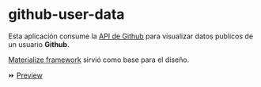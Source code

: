 # github-user-data

Esta aplicación consume la [API de Github](https://api.github.com) para visualizar datos publicos de un usuario **Github**.

[Materialize framework](http://materializecss.com/) sirvió como base para el diseño.

:fast_forward: [Preview](https://wlizama.github.io/github-user-data/)
